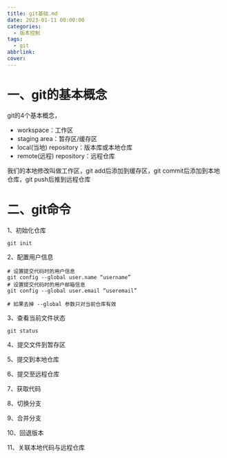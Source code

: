 ```yaml
---
title: git基础.md
date: 2023-01-11 00:00:00
categories:
  - 版本控制
tags:
  - git
abbrlink: 
cover:
---
```


# 一、git的基本概念

git的4个基本概念，

- workspace：工作区
- staging area：暂存区/缓存区
- local(当地) repository：版本库或本地仓库
- remote(远程) repository：远程仓库

我们的本地修改叫做工作区，git add后添加到缓存区，git commit后添加到本地仓库，git push后推到远程仓库

# 二、git命令

1、初始化仓库

```shell
git init
```

2、配置用户信息

```shell
# 设置提交代码时的用户信息
git config --global user.name “username”          
# 设置提交代码时的用户邮箱信息
git config --global user.email “useremail”

# 如果去掉 --global 参数只对当前仓库有效
```

3、查看当前文件状态

```shell
git status
```

4、提交文件到暂存区

5、提交到本地仓库

6、提交至远程仓库

7、获取代码

8、切换分支

9、合并分支

10、回退版本 

11、关联本地代码与远程仓库